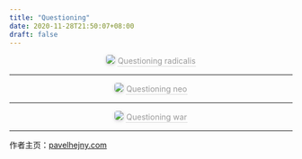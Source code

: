 ```yaml
---
title: "Questioning"
date: 2020-11-28T21:50:07+08:00
draft: false
---
```


<center>
    <img style="border-radius: 0.3125em; 
     box-shadow: 0 2px 4px 0 rgba(34,36,38,.12),0 2px 10px 0 rgba(34,36,38,.08);"
     src="https://cdn.jsdelivr.net/gh/jaywhen/imageBed/img17_questioning-radicalism-pavel-hejny-cannes-lion-winner-golden-drum-grand-prix_v2.jpg"
         />
    <div style="color:orange; 
                border-bottom: 1px solid #d9d9d9;
                display: inline-block; 
                color: #999; 
                padding: 1px;
                ">
        Questioning radicalis
    </div>
</center>


---






<center>
    <img style="border-radius: 0.3125em; 
     box-shadow: 0 2px 4px 0 rgba(34,36,38,.12),0 2px 10px 0 rgba(34,36,38,.08);"
     src="https://cdn.jsdelivr.net/gh/jaywhen/imageBed/img17_questioning-neo-nazismpavel-hejny-cannes-lion-winner-golden-drum-grand-prix_v2.jpg"
         />
    <div style="color:orange; 
                border-bottom: 1px solid #d9d9d9;
                display: inline-block; 
                color: #999; 
                padding: 1px;
                ">
        Questioning neo
    </div>
</center>


---






<center>
    <img style="border-radius: 0.3125em; 
     box-shadow: 0 2px 4px 0 rgba(34,36,38,.12),0 2px 10px 0 rgba(34,36,38,.08);"
     src="https://cdn.jsdelivr.net/gh/jaywhen/imageBed/img17_questioning-war-pavel-hejny-cannes-lion-winner-golden-drum-grand-prix_v2.jpg"
         />
    <div style="color:orange; 
                border-bottom: 1px solid #d9d9d9;
                display: inline-block; 
                color: #999; 
                padding: 1px;
                ">
        Questioning war
    </div>
</center>




---

作者主页：[pavelhejny.com](http://www.pavelhejny.com/advertising/)







